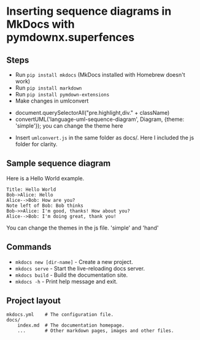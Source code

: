 # Inserting sequence diagrams in MkDocs with pymdownx.superfences  

## Steps

* Run `pip install mkdocs` (MkDocs installed with Homebrew doesn't work)
* Run `pip install markdown`
* Run `pip install pymdown-extensions`
* Make changes in umlconvert
- document.querySelectorAll("pre.highlight,div." + className)
- convertUML('language-uml-sequence-diagram', Diagram, {theme: 'simple'}); you can change the theme here
* Insert `umlconvert.js` in the same folder as docs/. Here I included the js folder for clarity.

## Sample sequence diagram

Here is a Hello World example.

```uml-sequence-diagram
Title: Hello World
Bob->Alice: Hello
Alice-->Bob: How are you?
Note left of Bob: Bob thinks
Bob->>Alice: I'm good, thanks! How about you?
Alice-->Bob: I'm doing great, thank you!
```
You can change the themes in the js file. 'simple' and 'hand'

## Commands

* `mkdocs new [dir-name]` - Create a new project.
* `mkdocs serve` - Start the live-reloading docs server.
* `mkdocs build` - Build the documentation site.
* `mkdocs -h` - Print help message and exit.

## Project layout

    mkdocs.yml    # The configuration file.
    docs/
        index.md  # The documentation homepage.
        ...       # Other markdown pages, images and other files.
